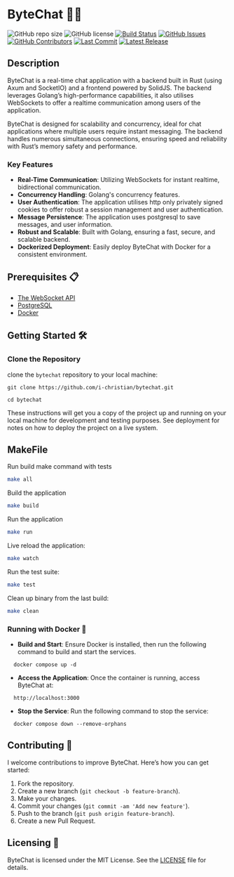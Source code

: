 # ByteChat 🚀💬

![GitHub repo size](https://img.shields.io/github/repo-size/i-christian/bytechat?style=flat-square)
![GitHub license](https://img.shields.io/github/license/i-christian/bytechat?style=flat-square)
[![Build Status](https://github.com/i-christian/bytechat/actions/workflows/tests.yml/badge.svg)](https://github.com/i-christian/bytechat/actions/workflows/tests.yml)
[![GitHub Issues](https://img.shields.io/github/issues/i-christian/bytechat)](https://github.com/i-christian/bytechat/issues)
[![GitHub Contributors](https://img.shields.io/github/contributors/i-christian/bytechat)](https://github.com/i-christian/bytechat/graphs/contributors)
[![Last Commit](https://img.shields.io/github/last-commit/i-christian/bytechat)](https://github.com/i-christian/bytechat/commits/main)
[![Latest Release](https://img.shields.io/github/v/release/i-christian/bytechat?include_prereleases)](https://github.com/i-christian/bytechat/releases)


## Description
ByteChat is a real-time chat application with a backend built in Rust (using Axum and SocketIO) and a frontend powered by SolidJS. The backend leverages Golang’s high-performance capabilities, it also utilises WebSockets to offer a realtime communication among users of the application.

ByteChat is designed for scalability and concurrency, ideal for chat applications where multiple users require instant messaging. The backend handles numerous simultaneous connections, ensuring speed and reliability with Rust’s memory safety and performance.

### Key Features
- **Real-Time Communication**: Utilizing WebSockets for instant realtime, bidirectional communication.
- **Concurrency Handling**: Golang's concurrency features.
- **User Authentication**: The application utilises http only privately signed cookies to offer robust a session management and user authentication.
- **Message Persistence**: The application uses postgresql to save messages, and user information.
- **Robust and Scalable**: Built with Golang, ensuring a fast, secure, and scalable backend.
- **Dockerized Deployment**: Easily deploy ByteChat with Docker for a consistent environment.

## Prerequisites 📋
- [The WebSocket API](https://developer.mozilla.org/en-US/docs/Web/API/WebSockets_API)
- [PostgreSQL](https://www.postgresql.org/)
- [Docker](https://www.docker.com/)

## Getting Started 🛠️

### Clone the Repository
clone the `bytechat` repository to your local machine:
```
git clone https://github.com/i-christian/bytechat.git

cd bytechat
```

These instructions will get you a copy of the project up and running on your local machine for development and testing purposes. See deployment for notes on how to deploy the project on a live system.

## MakeFile

Run build make command with tests
```bash
make all
```

Build the application
```bash
make build
```

Run the application
```bash
make run
```

Live reload the application:
```bash
make watch
```

Run the test suite:
```bash
make test
```

Clean up binary from the last build:
```bash
make clean
```

### Running with Docker 🐳
- **Build and Start**: Ensure Docker is installed, then run the following command to build and start the services.
```
  docker compose up -d
```

- **Access the Application**: Once the container is running, access ByteChat at:
```
  http://localhost:3000
```
- **Stop the Service**: Run the following command to stop the service:
```
  docker compose down --remove-orphans
```

## Contributing 🤝

I welcome contributions to improve ByteChat. Here’s how you can get started:

1. Fork the repository.
2. Create a new branch (`git checkout -b feature-branch`).
3. Make your changes.
4. Commit your changes (`git commit -am 'Add new feature'`).
5. Push to the branch (`git push origin feature-branch`).
6. Create a new Pull Request.

## Licensing 📄
ByteChat is licensed under the MIT License. See the [LICENSE](LICENSE) file for details.
